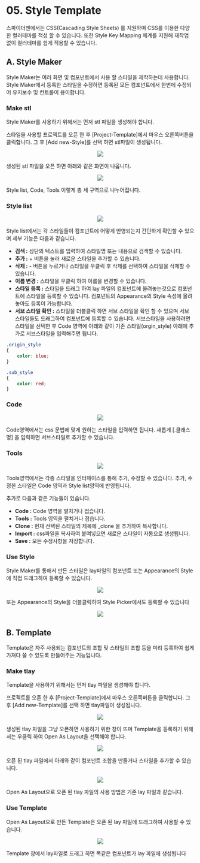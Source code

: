 # 05. Style Template

스파이더젠에서는 CSS(Cascading Style Sheets) 를 지원하며 CSS를 이용한 다양한 컬러테마를 적성 할 수 있습니다.
또한 Style Key Mapping 체계를 지원해 재작업 없이 컬러테마를 쉽게 적용할 수 있습니다.

## A. Style Maker

Style Maker는 여러 화면 및 컴포넌트에서 사용 할 스타일을 제작하는데 사용합니다. Style Maker에서 등록한 스타일을 수정하면 등록된 모든 컴포넌트에서 한번에 수정되어 유지보수 및 컨트롤이 용이합니다.

### Make stl

Style Maker를 사용하기 위해서는 먼저 stl 파일을 생성해야 합니다.

스타일을 사용할 프로젝트를 오픈 한 후 [Project-Template]에서 마우스 오른쪽버튼을 클릭합니다. 그 후 [Add new-Style]를 선택 하면 stl파일이 생성됩니다.

<center>

![](./image/06_make_style.png)

</center>

생성된 stl 파일을 오픈 하면 아래와 같은 화면이 나옵니다.

<center>

![](./image/06_Styler.png)

</center>

Style list, Code, Tools 이렇게 총 세 구역으로 나누어집니다.

### Style list

<center>

![](./image/06_class_list.png)

</center>

Style list에서는 각 스타일들이 컴포넌트에 어떻게 반영되는지 간단하게 확인할 수 있으며 세부 기능은 다음과 같습니다.

- **검색  :** 상단의 텍스트를 입력하여 스타일명 또는 내용으로 검색할 수 있습니다.
- **추가  :** + 버튼을 눌러 새로운 스타일을 추가할 수 있습니다.
- **삭제  :** - 버튼을 누르거나 스타일을 우클릭 후 삭제를 선택하여 스타일을 삭제할 수 있습니다.
- **이름 변경  :** 스타일을 우클릭 하여 이름을 변경할 수 있습니다.
- **스타일 등록  :** 스타일을 드래그 하여 lay 파일의 컴포넌트에 올려놓는것으로 컴포넌트에 스타일을 등록할 수 있습니다. 컴포넌트의 Appearance의 Style 속성에 올려놓아도 등록이 가능합니다.
- **서브 스타일 확인  :** 스타일을 더블클릭 하면 서브 스타일을 확인 할 수 있으며 서브 스타일들도 드래그하여 컴포넌트에 등록할 수 있습니다. 서브스타일을 사용하려면 스타일을 선택한 후 Code 영역에 아래와 같이 기존 스타일(orgin_style) 아래에 추가로 서브스타일을 입력해주면 됩니다.

```css
.origin_style
{
    color: blue;
}

.sub_style
{
    color: red;
}
```

### Code

<center>

![](./image/06_code.png)

</center>
Code영역에서는 css 문법에 맞게 원하는 스타일을 입력하면 됩니다. 새롭게 [.클래스명] 을 입력하면 서브스타일로 추가할 수 있습니다.

### Tools

<center>

![](./image/06_tools.png)

</center>

Tools영역에서는 각종 스타일을 인터페이스를 통해 추가, 수정할 수 있습니다. 추가, 수정한 스타일은 Code 영역과 Style list영역에 반영됩니다.

추가로 다음과 같은 기능들이 있습니다.

- **Code  :** Code 영역을 펼치거나 접습니다.
- **Tools  :** Tools 영역을 펼치거나 접습니다.
- **Clone  :** 현재 선택된 스타일의 제목에 _clone 을 추가하여 복사합니다.
- **Import  :** css파일을 복사하여 붙여넣으면 새로운 스타일이 자동으로 생성됩니다.
- **Save  :** 모든 수정사항을 저장합니다.

### Use Style

Style Maker를 통해서 만든 스타일은 lay파일의 컴포넌트 또는 Appearance의 Style에 직접 드래그하여 등록할 수 있습니다.

<center>

![](./image/06_drag_style.png)

</center>
또는 Appearance의 Style을 더블클릭하여 Style Picker에서도 등록할 수 있습니다

<center>

![](./image/06_style_picker.png)

</center>

## B. Template

Template은 자주 사용되는 컴포넌트의 조합 및 스타일의 조합 등을 미리 등록하여 쉽게 가져다 쓸 수 있도록 만들어주는 기능입니다.

### Make tlay

Template을 사용하기 위해서는 먼저 tlay 파일을 생성해야 합니다.

프로젝트를 오픈 한 후 [Project-Template]에서 마우스 오른쪽버튼을 클릭합니다. 그 후 [Add new-Template]를 선택 하면 tlay파일이 생성됩니다.

<center>

![](./image/06_make_template.png)

</center>

생성된 tlay 파일을 그냥 오픈하면 사용하기 위한 창이 뜨며 Template을 등록하기 위해서는 우클릭 하여 Open As Layout을 선택해야 합니다.

<center>

![](./image/06_open_as_layout.png)

</center>

오픈 된 tlay 파일에서 아래와 같이 컴포넌트 조합을 만들거나 스타일을 추가할 수 있습니다.

<center>

![](./image/06_made_template.png)

</center>

Open As Layout으로 오픈 된 tlay 파일의 사용 방법은 기존 lay 파일과 같습니다.

### Use Template

Open As Layout으로 만든 Template은 오픈 된 lay 파일에 드래그하여 사용할 수 있습니다.

<center>

![](./image/06_drag_template.png)

</center>
Template 창에서 lay파일로 드래그 하면 똑같은 컴포넌트가 lay 파일에 생성됩니다





